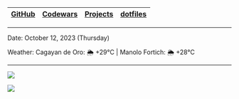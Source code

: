 | [GitHub](https://github.com/egargo) | [Codewars](https://www.codewars.com/users/egargo) | [Projects](https://github.com/egargo?tab=repositories) | [dotfiles](https://github.com/egargo/dotfiles) |
| - | - | - | - |

---

Date: October 12, 2023 (Thursday)

Weather: Cagayan de Oro: 🌦   +29°C | Manolo Fortich: 🌦   +28°C

---

![](https://github-readme-stats.vercel.app/api?username=egargo&count_private=true&show_icons=true&hide=issues&hide_border=true&theme=transparent)

![](https://skillicons.dev/icons?i=linux,git,github,githubactions,neovim,docker,rust,actix,bash,python,perl,nodejs,js,ts,express,svelte,react,postman,go,cpp,c,figma,html,css,java,vscode)
